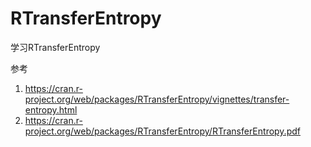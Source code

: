 # RTransferEntropy
学习RTransferEntropy


参考
1. https://cran.r-project.org/web/packages/RTransferEntropy/vignettes/transfer-entropy.html
2. https://cran.r-project.org/web/packages/RTransferEntropy/RTransferEntropy.pdf
